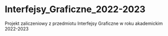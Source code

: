 # Interfejsy_Graficzne_2022-2023
 Projekt zaliczeniowy z przedmiotu Interfejsy Graficzne w roku akademickim 2022-2023
